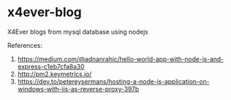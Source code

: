 # x4ever-blog
X4Ever blogs from mysql database using nodejs

References:

1. https://medium.com/@adnanrahic/hello-world-app-with-node-js-and-express-c1eb7cfa8a30
2. http://pm2.keymetrics.io/
3. https://dev.to/petereysermans/hosting-a-node-js-application-on-windows-with-iis-as-reverse-proxy-397b
